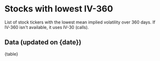 # Stocks with lowest IV-360

List of stock tickers with the lowest mean implied volatility over 360 days. If IV-360 isn't available, it uses IV-30 (calls).

## Data (updated on {date})

{table}
